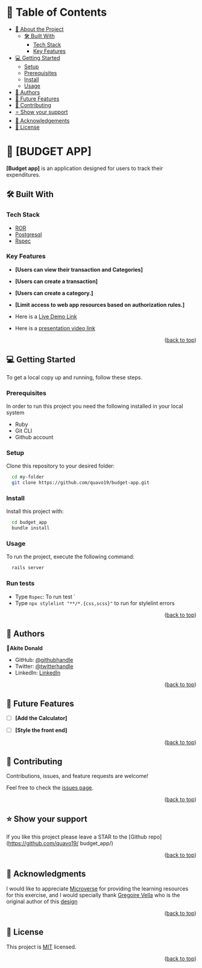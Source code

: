 <!-- TABLE OF CONTENTS -->

# 📗 Table of Contents

- [📖 About the Project](#about-project)
  - [🛠 Built With](#built-with)
    - [Tech Stack](#tech-stack)
    - [Key Features](#key-features)
- [💻 Getting Started](#getting-started)
  - [Setup](#setup)
  - [Prerequisites](#prerequisites)
  - [Install](#install)
  - [Usage](#usage)
- [👥 Authors](#authors)
- [🔭 Future Features](#future-features)
- [🤝 Contributing](#contributing)
- [⭐️ Show your support](#support)
- [🙏 Acknowledgements](#acknowledgements)
- [📝 License](#license)

<!-- PROJECT DESCRIPTION -->

# 📖 [BUDGET APP] <a name="about-project"></a>

**[Budget app]** is an application designed for users to track their expenditures.

## 🛠 Built With <a name="built-with"></a>

### Tech Stack <a name="tech-stack"></a>

- <a href="https://www.ruby-lang.org/es/">ROR</a>
- <a href="https://www.postgresql.org/">Postgresql</a>
- <a href="https://rspec.info/">Rspec</a>

<!-- Features -->

### Key Features <a name="key-features"></a>

- **[Users can view their transaction and Categories]**
- **[Users can create a transaction]**
- **[Users can create a category.]**
- **[Limit access to web app resources based on authorization rules.]**

- Here is a [Live Demo Link](https://budget-n7m7.onrender.com/users/sign_in)
- Here is a [presentation video link](https://www.loom.com/share/4ab2491866da4a8593512e4eed3828f4)


<p align="right">(<a href="#readme-top">back to top</a>)</p>

<!-- GETTING STARTED -->

## 💻 Getting Started <a name="getting-started"></a>

To get a local copy up and running, follow these steps.

### Prerequisites

In order to run this project you need the following installed in your local system

<ul>
<li>Ruby</li>
<li>Git CLI</li>
<li>Github account</li>
</ul>

### Setup

Clone this repository to your desired folder:

```sh
  cd my-folder
  git clone https://github.com/quavo19/budget-app.git
```

### Install

Install this project with:

```sh
  cd budget_app
  bundle install
```

### Usage

To run the project, execute the following command:

```sh
  rails server
```
### Run tests

-  Type `Rspec`: To run test `
-  Type `npx stylelint "**/*.{css,scss}"` to run for stylelint errors


<p align="right">(<a href="#readme-top">back to top</a>)</p>

<!-- AUTHORS -->

## 👥 Authors <a name="authors"></a>

👤**Akite Donald**

- GitHub: [@githubhandle](https://github.com/quavo19)
- Twitter: [@twitterhandle](https://twitter.com/DonaldAkite)
- LinkedIn: [LinkedIn](https://www.linkedin.com/in/donald-akite-299a31222/)


<p align="right">(<a href="#readme-top">back to top</a>)</p>

<!-- FUTURE FEATURES -->

## 🔭 Future Features <a name="future-features"></a>


- [ ] **[Add the Calculator]**
- [ ] **[Style the front end]**



<p align="right">(<a href="#readme-top">back to top</a>)</p>

<!-- CONTRIBUTING -->

## 🤝 Contributing <a name="contributing"></a>

Contributions, issues, and feature requests are welcome!

Feel free to check the [issues page](https://github.com/quavo19/budget-app/issues).

<p align="right">(<a href="#readme-top">back to top</a>)</p>

<!-- SUPPORT -->

## ⭐️ Show your support <a name="support"></a>

If you like this project please leave a STAR to the [Github repo](https://github.com/quavo19/
budget_app/)

<p align="right">(<a href="#readme-top">back to top</a>)</p>

<!-- ACKNOWLEDGEMENTS -->

## 🙏 Acknowledgments <a name="acknowledgements"></a>

I would like to appreciate [Microverse](https://www.microverse.org/) for providing the learning resources for this exercise, and I would specially thank   [Gregoire Vella](https://www.behance.net/gregoirevella) who is the original author of this [design](https://www.behance.net/gallery/19759151/Snapscan-iOs-design-and-branding?tracking_source=)

<p align="right">(<a href="#readme-top">back to top</a>)</p>

<!-- LICENSE -->

## 📝 License <a name="license"></a>

This project is [MIT](./LICENSE) licensed.


<p align="right">(<a href="#readme-top">back to top</a>)</p>